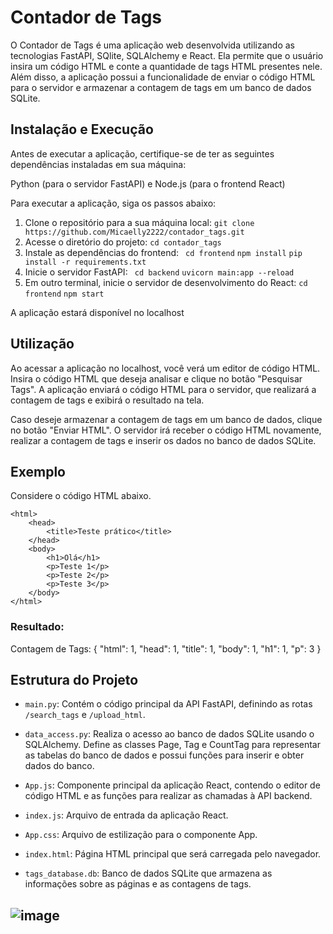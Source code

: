 # Contador de Tags 

O Contador de Tags é uma aplicação web desenvolvida utilizando as tecnologias FastAPI, SQlite, SQLAlchemy e React. Ela permite que o usuário insira um código HTML e conte a quantidade de tags HTML presentes nele. Além disso, a aplicação possui a funcionalidade de enviar o código HTML para o servidor e armazenar a contagem de tags em um banco de dados SQLite.

## Instalação e Execução

Antes de executar a aplicação, certifique-se de ter as seguintes dependências instaladas em sua máquina:

Python (para o servidor FastAPI)
e Node.js (para o frontend React)

Para executar a aplicação, siga os passos abaixo:

1. Clone o repositório para a sua máquina local:
```git clone https://github.com/Micaelly2222/contador_tags.git```
2. Acesse o diretório do projeto:
```cd contador_tags```
3. Instale as dependências do frontend:
``` cd frontend```
```npm install```
```pip install -r requirements.txt```
4. Inicie o servidor FastAPI:
``` cd backend```
```uvicorn main:app --reload```
6. Em outro terminal, inicie o servidor de desenvolvimento do React:
```cd frontend```
```npm start```

A aplicação estará disponível no localhost

## Utilização

Ao acessar a aplicação no localhost, você verá um editor de código HTML. Insira o código HTML que deseja analisar e clique no botão "Pesquisar Tags". A aplicação enviará o código HTML para o servidor, que realizará a contagem de tags e exibirá o resultado na tela.

Caso deseje armazenar a contagem de tags em um banco de dados, clique no botão "Enviar HTML". O servidor irá receber o código HTML novamente, realizar a contagem de tags e inserir os dados no banco de dados SQLite.

## Exemplo
Considere o código HTML abaixo.

    <html>
        <head>
            <title>Teste prático</title>
        </head>
        <body>
            <h1>Olá</h1>
            <p>Teste 1</p>
            <p>Teste 2</p>
            <p>Teste 3</p>
        </body>
    </html>  
### Resultado:
Contagem de Tags:
{
    "html": 1,
    "head": 1,
    "title": 1,
    "body": 1,
    "h1": 1,
    "p": 3
}

## Estrutura do Projeto

- `main.py`: Contém o código principal da API FastAPI, definindo as rotas `/search_tags` e `/upload_html`.

- `data_access.py`: Realiza o acesso ao banco de dados SQLite usando o SQLAlchemy. Define as classes Page, Tag e CountTag para representar as tabelas do banco de dados e possui funções para inserir e obter dados do banco.

- `App.js`: Componente principal da aplicação React, contendo o editor de código HTML e as funções para realizar as chamadas à API backend.
 
- `index.js`: Arquivo de entrada da aplicação React.

- `App.css`: Arquivo de estilização para o componente App.
 
- `index.html`: Página HTML principal que será carregada pelo navegador.

- `tags_database.db`: Banco de dados SQLite que armazena as informações sobre as páginas e as contagens de tags.


## ![image](https://github.com/Micaelly2222/contador_tags/assets/96353855/c5d56de9-2623-4585-af97-4cde41f0403b)


